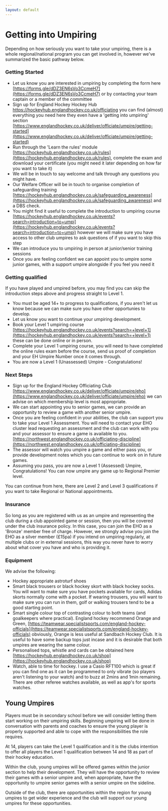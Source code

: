 ```yaml
---
layout: default
---
```



# Getting into Umpiring
Depending on how seriously you want to take your umpiring, there is a whole regional/national program you can get involved in, however we've summarized the basic pathway below.

### Getting Started
- Let us know you are interested in umpiring by completing the form here [https://forms.gle/dDZ3EN6sVo3CcmeH7](https://forms.gle/dDZ3EN6sVo3CcmeH7) or by contacting your team captain or a member of the committee
- Sign up for England Hockey Hockey Hub https://hockeyhub.englandhockey.co.uk/officiating you can find (almost) everything you need here they even have a 'getting into umpiring' section [https://www.englandhockey.co.uk/deliver/officiate/umpire/getting-started](https://www.englandhockey.co.uk/deliver/officiate/umpire/getting-started)
- Run through the 'Learn the rules' module [https://hockeyhub.englandhockey.co.uk/rules](https://hockeyhub.englandhockey.co.uk/rules), complete the exam and download your certificate (you might need it later depending on how far you want to take it)
- We will be in touch to say welcome and talk through any questions you might have.
- Our Welfare Officer will be in touch to organise completion of safeguarding training [https://hockeyhub.englandhockey.co.uk/safeguarding_awareness](https://hockeyhub.englandhockey.co.uk/safeguarding_awareness) and a DBS check.
- You might find it useful to complete the introduction to umpiring course [https://hockeyhub.englandhockey.co.uk/events?search=introduction+to+umpi](https://hockeyhub.englandhockey.co.uk/events?search=introduction+to+umpi) however we will make sure you have access to other club umpires to ask questions of if you want to skip this step
- We can introduce you to umpiring in person at junior/senior training sessions
- Once you are feeling confident we can appoint you to umpire some junior games, with a support umpire alongside if you feel you need it

### Getting qualified
If you have played and umpired before, you may find you can skip the introduction steps above and progress straight to Level 1.
- You must be aged 14+ to progress to qualifications, if you aren't let us know because we can make sure you have other opportunies to develop.
- Let us know you want to continue your umpiring development.
- Book your Level 1 umpiring course [https://hockeyhub.englandhockey.co.uk/events?search=+level+1](https://hockeyhub.englandhockey.co.uk/events?search=+level+1) these can be done online or in person.
- Complete your Level 1 umpiring course, you will need to have completed the online rules exam before the course, send us proof of completion and your EH Umpire Number once it comes through.
- You are now a Level 1 (Unassessed) Umpire - Congratulations!

### Next Steps
- Sign up for the England Hockey Officiating Club [https://www.englandhockey.co.uk/deliver/officiate/umpire/eho](https://www.englandhockey.co.uk/deliver/officiate/umpire/eho) we can advise on which membership level is most appropriate.
- We can start appointing you to senior games, we can provide an opportunity to review a game with another senior umpire.
- Once you are feeling confident in your abilities, the club can support you to take your Level 1 Assessment. You will need to contact your EHO cluster lead requesting an assessment and the club can work with you and your assessor to ensure a game is available to you. [https://northwest.englandhockey.co.uk/officiating-discipline](https://northwest.englandhockey.co.uk/officiating-discipline)
- The assessor will watch you umpire a game and either pass you, or provide development notes which you can continue to work on in future games.
- Assuming you pass, you are now a Level 1 (Assessed) Umpire, Congratulations! You can now umpire any game up to Regional Premier level.

You can continue from here, there are Level 2 and Level 3 qualifications if you want to take Regional or National appointments.

### Insurance
So long as you are registered with us as an umpire and representing the club during a club appointed game or session, then you will be covered under the club insurance policy. In this case, you can join the EHO as a 'Bronze' member free of charge. However, we strongly advise you join the EHO as a silver member (£15pa) if you intend on umpiring regularly, at multiple clubs or in external sessions, this way you never have to worry about what cover you have and who is providing it.

### Equipment
We advise the following:
- Hockey appropriate astroturf shoes
- Smart black trousers or black hockey skort with black hockey socks. You will want to make sure you have pockets available for cards, Adidas skorts normally come with a pocket. If wearing trousers, you will want to make sure you can run in them, golf or walking trousers tend to be a good starting point.
- Smart single colour top of contrasting colour to both teams (and goalkeepers where practical). England hockey recommend Orange and Green, [https://teamwear.specialistsports.com/england-hockey-officials](https://teamwear.specialistsports.com/england-hockey-officials) obviously, Orange is less useful at Sandbach Hockey Club. It is useful to have some backup tops just incase and it is desirable that both umpires are wearing the same colour.
- Personalised tops, whistle and cards can be obtained here [https://hockeyhub.englandhockey.co.uk/shop](https://hockeyhub.englandhockey.co.uk/shop) 
- Watch, able to time for hockey. I use a Casio RFT100 which is great if you can find one as it can be programmed to only vibrate (so players aren't listening to your watch) and to buzz at 2mins and 1min remaining. There are other referee watches available, as well as app's for sports watches.

## Young Umpires
Players must be in secondary school before we will consider letting them start working on their umpiring skills. Beginning umpiring will be done in conversation with parents and coaches to ensure the young player is properly supported and able to cope with the responsibilities the role requires.

At 14, players can take the Level 1 qualification and it is the clubs intention to offer all players the Level 1 qualification between 14 and 18 as part of their hockey education.

Within the club, young umpires will be offered games within the junior section to help their development. They will have the opportunity to review their games with a senior umpire and, when appropriate, have the opportunity to umpire senior games with a senior umpire on the sideline.

Outside of the club, there are opportunities within the region for young umpires to get wider experience and the club will support our young umpires for these opportunities.

